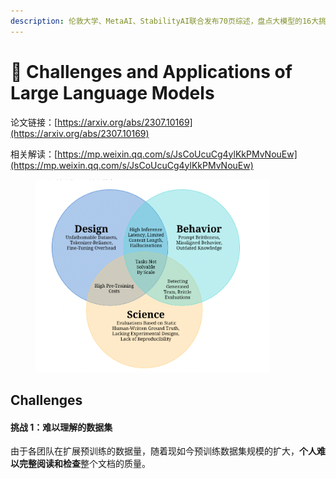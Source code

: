 ```yaml
---
description: 伦敦大学、MetaAI、StabilityAI联合发布70页综述，盘点大模型的16大挑战
---
```


# 👏 Challenges and Applications of Large Language Models

论文链接：[https://arxiv.org/abs/2307.10169](https://arxiv.org/abs/2307.10169)

相关解读：[https://mp.weixin.qq.com/s/JsCoUcuCg4ylKkPMvNouEw](https://mp.weixin.qq.com/s/JsCoUcuCg4ylKkPMvNouEw)

<figure><img src="../../.gitbook/assets/image (3).png" alt="" width="375"><figcaption></figcaption></figure>

## Challenges

#### 挑战 1：难以理解的数据集

由于各团队在扩展预训练的数据量，随着现如今预训练数据集规模的扩大，**个人难以完整阅读和检查**整个文档的质量。

